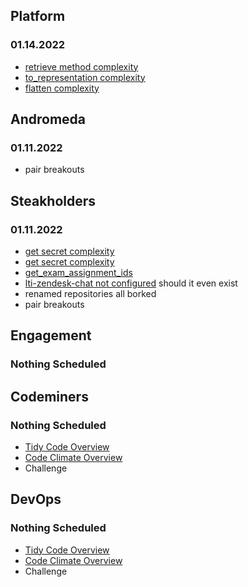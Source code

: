 ## Platform
### 01.14.2022
* [retrieve method complexity](https://codeclimate.com/repos/6130fae2b1505d60a90033ff/src/mapper/views.py/source#issue-fa022e53aaeab062eb001d317f5c7c76)
* [to_representation complexity](https://codeclimate.com/repos/6130fae2b1505d60a90033ff/src/mapper/serializers/shadows.py/source#issue-d67ea0118c975fc7484bf5ae801642b8)
* [flatten complexity](https://codeclimate.com/repos/6130fae2b1505d60a90033ff/src/mapper/models/identifier.py/source#issue-923758b45101f343ed1efe3ca0fcd90c)

## Andromeda
### 01.11.2022
* pair breakouts

## Steakholders
### 01.11.2022
* [get secret complexity](https://codeclimate.com/repos/6179d99a01deca018d0007ef/secrets_manager.py/source#issue-c3149e90f34283420a3a44627c42693c)
* [get secret complexity](https://codeclimate.com/repos/618aff2a6f8b7a3a11001d7d/secrets_manager.py/source#issue-c3149e90f34283420a3a44627c42693c)
* [get_exam_assignment_ids](https://codeclimate.com/repos/618aff2a6f8b7a3a11001d7d/clients/graphql_client.py/source#issue-c0953be332a701a1264366bfa5912447)
* [lti-zendesk-chat not configured](https://codeclimate.com/repos/61dcedbe4fe4380177005e70/keys/new) should it even exist
* renamed repositories all borked
* pair breakouts


## Engagement
### Nothing Scheduled

## Codeminers
### Nothing Scheduled
* [Tidy Code Overview](https://github.com/StrongMind/culture/blob/master/tech_sessions/tidy_code.md)
* [Code Climate Overview](http://www.codeclimate.com)
* Challenge

## DevOps
### Nothing Scheduled
* [Tidy Code Overview](https://github.com/StrongMind/culture/blob/master/tech_sessions/tidy_code.md)
* [Code Climate Overview](http://www.codeclimate.com)
* Challenge
